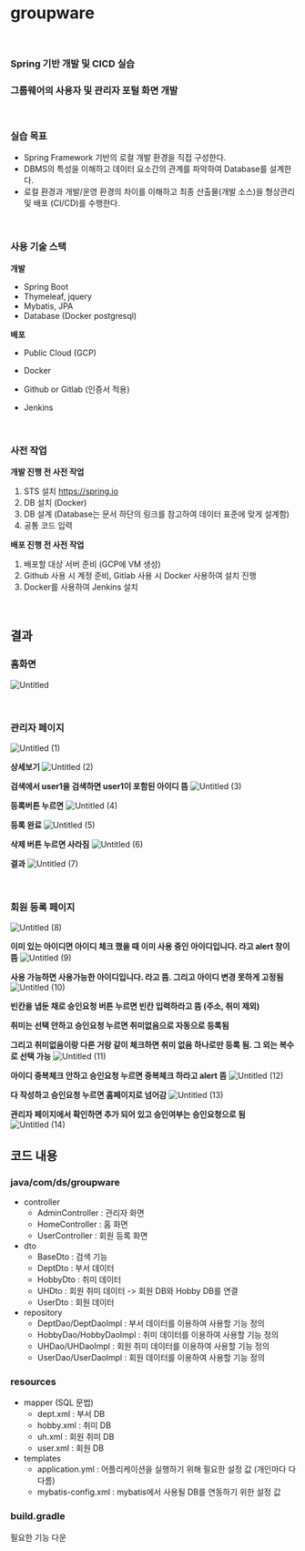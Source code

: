 # groupware
<br>


### Spring 기반 개발 및 CICD 실습

### 그룹웨어의 사용자 및 관리자 포털 화면 개발


<br>

### **실습 목표**

- Spring Framework 기반의 로컬 개발 환경을 직접 구성한다.
- DBMS의 특성을 이해하고 데이터 요소간의 관계를 파악하여 Database를 설계한다.
- 로컬 환경과 개발/운영 환경의 차이를 이해하고 최종 산출물(개발 소스)을 형상관리 및 배포 (CI/CD)를 수행한다.

<br>

### 사용 기술 스택

**개발**

- Spring Boot
- Thymeleaf, jquery
- Mybatis, JPA
- Database (Docker postgresql)


**배포**

- Public Cloud (GCP)
- Docker
- Github or Gitlab (인증서 적용)
- Jenkins

  <br>
### 사전 작업
**개발 진행 전 사전 작업**
1. STS 설치 <https://spring.io>
2. DB 설치 (Docker)
3. DB 설계 (Database는 문서 하단의 링크를 참고하여 데이터 표준에 맞게 설계함)
4. 공통 코드 입력



**배포 진행 전 사전 작업**
1. 배포할 대상 서버 준비 (GCP에 VM 생성)
2. Github 사용 시 계정 준비, Gitlab 사용 시 Docker 사용하여 설치 진행
3. Docker를 사용하여 Jenkins 설치

<br>

## 결과


### 홈화면
![Untitled](https://github.com/erica3211/groupware/assets/75732953/406d062f-2933-49ad-8ffb-f7eef4e8f022)

<br>

### 관리자 페이지
![Untitled (1)](https://github.com/erica3211/groupware/assets/75732953/3728e735-baf8-4b8a-b63b-c49eca2f7db8)

**상세보기**
![Untitled (2)](https://github.com/erica3211/groupware/assets/75732953/b9674259-8142-4426-9911-732a6b211197)

**검색에서 user1을 검색하면 user1이 포함된 아이디 뜸**
![Untitled (3)](https://github.com/erica3211/groupware/assets/75732953/b6b706ec-b561-48a1-b355-680a5b618ba8)

**등록버튼 누르면**
![Untitled (4)](https://github.com/erica3211/groupware/assets/75732953/fc0cb6e1-0999-41a6-867c-899e532611e4)

**등록 완료**
![Untitled (5)](https://github.com/erica3211/groupware/assets/75732953/df9211f7-aaed-430f-86b8-ba72e0f83f14)

**삭제 버튼 누르면 사라짐**
![Untitled (6)](https://github.com/erica3211/groupware/assets/75732953/3e160172-4b9a-40ae-b4ea-ea75cff81c15)

**결과**
![Untitled (7)](https://github.com/erica3211/groupware/assets/75732953/fca994ca-70ee-48b6-b460-0bd7d02e97ac)

<br>

### 회원 등록 페이지
![Untitled (8)](https://github.com/erica3211/groupware/assets/75732953/c85c3917-ea26-4fb1-8611-9864f853df6d)

**이미 있는 아이디면 아이디 체크 했을 때 이미 사용 중인 아이디입니다. 라고 alert 창이 뜸**
![Untitled (9)](https://github.com/erica3211/groupware/assets/75732953/e6610c43-6ec0-4cd7-9a18-aeefcd18f077)

**사용 가능하면 사용가능한 아이디입니다. 라고 뜸. 그리고 아이디 변경 못하게 고정됨**
![Untitled (10)](https://github.com/erica3211/groupware/assets/75732953/4d40ede0-8c48-40e1-a58c-bc783b48f5de)

**빈칸을 냅둔 채로 승인요청 버튼 누르면 빈칸 입력하라고 뜸 (주소, 취미 제외)**


**취미는 선택 안하고 승인요청 누르면 취미없음으로 자동으로 등록됨**


**그리고 취미없음이랑 다른 거랑 같이 체크하면 취미 없음 하나로만 등록 됨. 그 외는 복수로 선택 가능**
![Untitled (11)](https://github.com/erica3211/groupware/assets/75732953/8cf3f3af-96ad-4544-899f-461868be0a0f)

**아이디 중복체크 안하고 승인요청 누르면 중복체크 하라고 alert 뜸**
![Untitled (12)](https://github.com/erica3211/groupware/assets/75732953/97414d9a-41bb-4da1-9f80-562471b77d9b)

**다 작성하고 승인요청 누르면 홈페이지로 넘어감**
![Untitled (13)](https://github.com/erica3211/groupware/assets/75732953/9eaab94e-283f-4428-9f0b-27e2fbca594c)

**관리자 페이지에서 확인하면 추가 되어 있고 승인여부는 승인요청으로 됨**
![Untitled (14)](https://github.com/erica3211/groupware/assets/75732953/fc29a395-8d58-48a3-b9a5-10038b7678c0)


## 코드 내용
### java/com/ds/groupware
- controller
    - AdminController : 관리자 화면
    - HomeController : 홈 화면
    - UserController : 회원 등록 화면
- dto
    - BaseDto : 검색 기능
    - DeptDto : 부서 데이터
    - HobbyDto : 취미 데이터
    - UHDto : 회원 취미 데이터 -> 회원 DB와 Hobby DB를 연결
    - UserDto : 회원 데이터
- repository
    - DeptDao/DeptDaoImpl : 부서 데이터를 이용하여 사용할 기능 정의
    - HobbyDao/HobbyDaoImpl : 취미 데이터를 이용하여 사용할 기능 정의
    - UHDao/UHDaoImpl : 회원 취미 데이터를 이용하여 사용할 기능 정의
    - UserDao/UserDaoImpl : 회원 데이터를 이용하여 사용할 기능 정의

### resources
- mapper (SQL 문법)
    - dept.xml : 부서 DB
    - hobby.xml : 취미 DB
    - uh.xml : 회원 취미 DB
    - user.xml : 회원 DB
- templates
    - application.yml : 어플리케이션을 실행하기 위해 필요한 설정 값 (개인마다 다 다름)
    - mybatis-config.xml : mybatis에서 사용될 DB를 연동하기 위한 설정 값

### build.gradle
필요한 기능 다운

